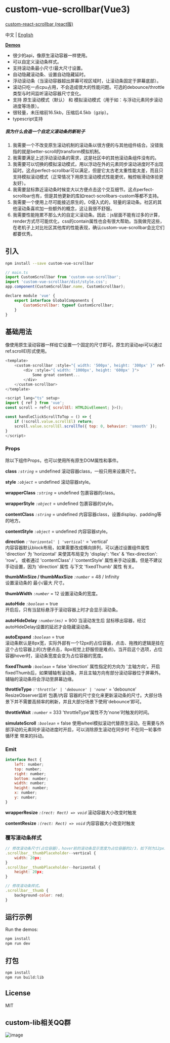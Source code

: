 custom-vue-scrollbar(Vue3)
=========================

 [custom-react-scrollbar (react版)](https://github.com/custom-lib/custom-react-scrollbar)

中文 | [English](https://github.com/custom-lib/custom-vue-scrollbar/blob/main/READM.md)

**[Demos](https://custom-lib.github.io/custom-vue-scrollbar/)**

* 很少的api，像原生滚动容器一样使用。
* 可以自定义滚动条样式。
* 支持滚动条最小尺寸/最大尺寸设置。
* 自动隐藏滚动条、设置自动隐藏延时。
* 浮动滚动条（当滚动容器超出屏幕可视区域时，让滚动条固定于屏幕底部）。
* 滚动只吃一点cpu占用，不会造成很大的性能问题。可选的debounce/throttle类型与时间监听滚动容器尺寸变化。
* 支持 原生滚动模式（默认） 和 模拟滚动模式（用于如：与浮动元素同步滚动进度等场景）。
* 很轻量，未压缩前16.5kb，压缩后4.5kb（gzip）。
* typescript支持

##### 我为什么会造一个自定义滚动条的新轮子

1. 我需要一个不改变原生滚动机制的滚动条以很方便的与其他组件结合。没错我指的就是better-scroll的transform模拟机制。
2. 我需要满足上述浮动滚动条的需求，这是社区中的其他滚动条组件没有的。
3. 我需要可以切换的模拟滚动模式，用以浮动在外的元素同步滚动进度时不出现延时。这点perfect-scrollbar可以满足，但是它太古老太重性能太差，而且只支持模拟滚动模式（正常情况下用原生滚动模式性能更优，触控板滑动体验更友好）。
4. 我需要鼠标靠近滚动条时候变大以方便点击这个交互细节。这点perfect-scrollbar也有，但是其他更新的库如react-scrollbars-custom等都不支持。
5. 我需要一个使用上尽可能接近原生的，0侵入式的，轻量的滚动条。社区的其他滚动条喜欢加一些额外的概念，这让我很不舒服。
6. 我需要性能拖累不那么大的自定义滚动条。因此：js层面不能有过多的计算，render方式尽可能优化，css的contain属性也会有很大帮助。当我做完这些，在老机子上对比社区其他库的性能表现，确认custom-vue-scrollbar会比它们都要优秀。

## 引入

```bash
npm install --save custom-vue-scrollbar
```

```javascript
// main.ts
import CustomScrollbar from 'custom-vue-scrollbar';
import 'custom-vue-scrollbar/dist/style.css';
app.component(CustomScrollbar.name, CustomScrollbar);

declare module 'vue' {
    export interface GlobalComponents {
        CustomScrollbar: typeof CustomScrollbar;
    }
}
```

## 基础用法

像使用原生滚动容器一样给它设置一个固定的尺寸即可。原生的滚动api可以通过ref.scrollEl形式使用。

```javascript
<template>
    <custom-scrollbar :style="{ width: '500px', height: '300px' }" ref="scroll">
        <div :style="{ width: '1000px', height: '600px' }">
            Some great content...
        </div>
    </custom-scrollbar>
</template>

<script lang="ts" setup>
import { ref } from 'vue';
const scroll = ref<{ scrollEl: HTMLDivElement; }>();

const handleClickScrollToTop = () => {
    if (!scroll.value.scrollEl) return;
    scroll.value.scrollEl.scrollTo({ top: 0, behavior: 'smooth' });
}
</script>
```

### Props

除以下组件Props，也可以使用所有原生DOM属性和事件。

**class** _`:string`_ = undefined
滚动容器class，一般只用来设置尺寸。

**style** _`:object`_ = undefined
滚动容器style。

**wrapperClass** _`:string`_ = undefined
包裹容器的class。

**wrapperStyle** _`:object`_ = undefined
包裹容器的style。

**contentClass** _`:string`_ = undefined
内容容器class，设置display、padding等的地方。

**contentStyle** _`:object`_ = undefined
内容容器style。

**direction** _`:'horizontal' | 'vertical'`_ = 'vertical'  
内容容器默认block布局，如果需要改成横向排列，可以通过设置组件属性 'direction' 为 'horizontal' 来使其布局变为 'display': 'flex' & 'flex-direction': 'row'。 或者通过 'contentClass' / 'contentStyle' 属性来手动设置。但是不建议手动设置，因为 'direction' 属性 与下文 'fixedThumb' 属性 有关。

**thumbMinSize / thumbMaxSize** _`:number`_ = 48 / Infinity  
设置滚动条的 最小/最大 尺寸。

**thumbWidth** _`:number`_ = 12
设置滚动条的宽度。

**autoHide** _`:boolean`_ = true  
开启后，只有当鼠标悬浮于滚动容器上时才会显示滚动条。

**autoHideDelay** _`:number(ms)`_ = 900
当滚动发生后 鼠标移出容器，经过autoHideDelay设置的延迟才会隐藏滚动条。

**autoExpand** _`:boolean`_ = true  
滚动条默认是8px宽，实际外部有一个12px的占位容器，点击、拖拽的逻辑是挂在这个占位容器上的(方便点击，8px视觉上舒服但是难点)。当开启这个选项，占位容器hover时，滚动条宽度会变为占位容器的宽度。

**fixedThumb** _`:boolean`_ = false
'direction' 属性指定的方向为 '主轴方向'。开启fixedThumb后，如果辅轴有滚动条，并且主轴方向有部分滚动容器位于屏幕外。辅轴的滚动条将会浮动至屏幕边缘。

**throttleType** _`:'throttle' | 'debounce' | 'none'`_ = 'debounce'
ResizeObserver监听 包裹/内容 容器的尺寸变化来更新滚动条的尺寸。大部分场景下并不需要高频率的刷新，并且大部分场景下使用'debounce'即可。

**throttleWait** _`:number`_ = 333
'throttleType'属性不为'none'时触发的时间。

**simulateScroll** _`:boolean`_ = false
使用wheel模拟滚动代替原生滚动。在需要与外部浮动的元素同步滚动进度时开启，可以消除原生滚动在同步时 不在同一轮事件循环里 带来的抖动。

### Emit

```javascript
interface Rect {
    left: number;
    top: number;
    right: number;
    bottom: number;
    width: number;
    height: number;
    x: number;
    y: number;
}
```

**wrapperResize** _`:(rect: Rect) => void`_
滚动容器大小改变时触发

**contentResize** _`:(rect: Rect) => void`_
内容容器大小改变时触发

### 覆写滚动条样式

```javascript
// 修改滚动条尺寸(占位容器)，hover前的滚动条显示宽度为占位容器的2/3，如下则为12px。
.scrollbar__thumbPlaceholder--vertical {
    width: 20px;
}
.scrollbar__thumbPlaceholder--horizontal {
    height: 20px;
}

// 修改滚动条样式。
.scrollbar__thumb {
    background-color: red;
}
```

## 运行示例

Run the demos:
```bash
npm install
npm run dev
```

## 打包

```bash
npm install
npm run build:lib
```

## License

MIT


## custom-lib相关QQ群

![image](https://github.com/custom-lib/custom-vue-scrollbar/blob/main/website/assets/qrCode.jpg)
